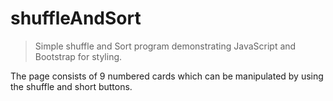 # shuffleAndSort

> Simple shuffle and Sort program demonstrating JavaScript and Bootstrap for styling.

The page consists of 9 numbered cards which can be manipulated by using the shuffle and short buttons.




